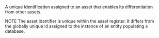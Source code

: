 A unique identification assigned to an asset that enables its differentiation from other assets.

NOTE The asset identifier is unique within the asset register. It differs from the globally unique id assigned to the instance of an entity populating a database.
